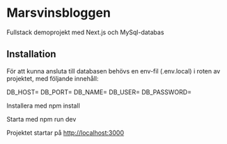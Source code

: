 # Marsvinsbloggen

Fullstack demoprojekt med Next.js och MySql-databas

## Installation

För att kunna ansluta till databasen behövs en env-fil (.env.local) i roten av projektet, med följande innehåll:

DB_HOST=
DB_PORT=
DB_NAME=
DB_USER=
DB_PASSWORD=

Installera med npm install

Starta med npm run dev

Projektet startar på [http://localhost:3000](http://localhost:3000)
